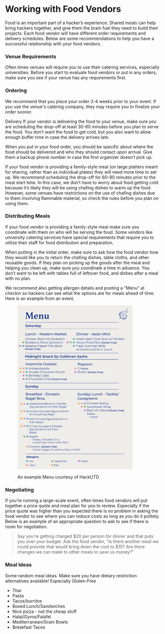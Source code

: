 # Working with Food Vendors

Food is an important part of a hacker’s experience. Shared meals can help bring hackers together, and give them the brain fuel they need to build their projects. Each food vendor will have different order requirements and delivery schedules. Below are some recommendations to help you have a successful relationship with your food vendors.

### Venue Requirements&#x20;

Often times venues will require you to use their catering services, especially universities. Before you start to evaluate food vendors or put in any orders, make sure you see if your venue has any requirements first.

### Ordering&#x20;

We recommend that you place your order 2-4 weeks prior to your event. If you use the venue's catering company, they may require you to finalize your order sooner.

Delivery If your vendor is delivering the food to your venue, make sure you are scheduling the drop-off at least 30-60 minutes before you plan to serve the food. You don’t want the food to get cold, but you also want to allow enough buffer time in case the delivery arrives late.

When you put in your food order, you should be specific about where the food should be delivered and who they should contact upon arrival. Give them a backup phone number in case the first organizer doesn’t pick up.

If your food vendor is providing a family-style meal (on large platters meant for sharing, rather than as individual plates) they will need more time to set up. We recommend scheduling the drop-off for 60-90 minutes prior to the meal start time. In this case, we don’t have to worry about food getting cold because it’s likely they will be using chafing dishes to warm up the food. However, some venues have restrictions on the use of chafing dishes due to them involving flammable material, so check the rules before you plan on using them.&#x20;

### Distributing Meals

If your food vendor is providing a family-style meal make sure you coordinate with them on who will be serving the food. Some vendors like university catering services have special requirements that require you to utilize their staff for food distribution and preparation.

When putting in the initial order, make sure to ask how the food vendor how they would like you to return the chafing dishes, table cloths, and other reusable goods. If they plan on picking up the goods after the meal and helping you clean up, make sure you coordinate a time in advance. You don’t want to be left with tables full of leftover food, and dishes after a meal with no plan.

We recommend also getting allergen details and posting a "Menu" at checkin so hackers can see what the options are for meals ahead of time. Here is an example from an event.

<figure><img src="../../.gitbook/assets/Menu-1.png" alt="" width="375"><figcaption><p>An example Menu courtesy of HackUTD</p></figcaption></figure>

### Negotiating&#x20;

If you’re running a large-scale event, often times food vendors will put together a price quote and meal plan for you to review. Especially if the price quote was higher than you expected there is no problem in asking the food vendor to see where you can reduce costs as long as you do it politely. Below is an example of an appropriate question to ask to see if there is room for negotiation.&#x20;

> Say you’re getting charged $20 per person for dinner and that puts you over your budget. Ask the food vendor, “Is there another meal we could provide that would bring down the cost to $15? Are there changes we can make to other meals to save us money?”

### Meal Ideas

Some random meal ideas. Make sure you have dietary restriction alternatives available! Especially Gluten-Free

* Thai&#x20;
* Pasta
* Tacos/burritos
* Boxed Lunch/Sandwiches
* Nice pizza - not the cheap stuff
* Halal/Gyros/Falafel
* Mediterranean/Grain Bowls
* Breakfast Tacos
